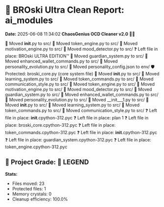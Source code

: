 # 🧹 BROski Ultra Clean Report: ai_modules
**Date:** 2025-06-08 11:34:02
**ChaosGenius OCD Cleaner v2.0** 🧠💜

📁 Moved __init__.py to src/
📁 Moved token_engine.py to src/
📁 Moved motivation_engine.py to src/
📁 Moved mood_detector.py to src/
❓ Left file in place: BROski ULTRA EDITION™
📁 Moved guardian_system.py to src/
📁 Moved enhanced_wallet_commands.py to src/
📁 Moved personality_evolution.py to src/
📁 Moved personality_config.json to env/
🛡️ Protected: broski_core.py (core system file)
📁 Moved __init__.py to src/
📁 Moved learning_system.py to src/
📁 Moved token_commands.py to src/
📁 Moved communication_style.py to src/
📁 Moved token_engine.py to src/
📁 Moved motivation_engine.py to src/
📁 Moved mood_detector.py to src/
📁 Moved guardian_system.py to src/
📁 Moved enhanced_wallet_commands.py to src/
📁 Moved personality_evolution.py to src/
📁 Moved __init___1.py to src/
📁 Moved __init__.py to src/
📁 Moved learning_system.py to src/
📁 Moved token_commands.py to src/
📁 Moved communication_style.py to src/
❓ Left file in place: __init__.cpython-312.pyc
❓ Left file in place: plan 1
❓ Left file in place: broski_core.cpython-312.pyc
❓ Left file in place: token_commands.cpython-312.pyc
❓ Left file in place: __init__.cpython-312.pyc
❓ Left file in place: guardian_system.cpython-312.pyc
❓ Left file in place: token_engine.cpython-312.pyc

## 🧠 Project Grade: 💯 LEGEND
**Stats:**
- Files moved: 23
- Protected files: 1
- Memory crystals: 0
- Cleanup efficiency: 100.0%